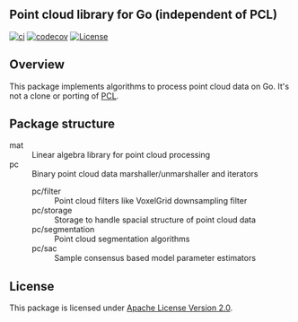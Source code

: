 ## Point cloud library for Go (independent of PCL)

[![ci](https://github.com/seqsense/pcgol/actions/workflows/ci.yml/badge.svg)](https://github.com/seqsense/pcgol/actions/workflows/ci.yml)
[![codecov](https://codecov.io/gh/seqsense/pcgol/branch/master/graph/badge.svg?token=tBu1O2VcOR)](https://codecov.io/gh/seqsense/pcgol)
[![License](https://img.shields.io/badge/License-Apache%202.0-blue.svg)](https://opensource.org/licenses/Apache-2.0)

## Overview

This package implements algorithms to process point cloud data on Go.
It's not a clone or porting of [PCL](https://pointclouds.org/).

## Package structure

<dl>
  <dt>mat</dt><dd>Linear algebra library for point cloud processing</dd>
  <dt>pc</dt><dd>Binary point cloud data marshaller/unmarshaller and iterators
    <dl>
      <dt>pc/filter</dt><dd>Point cloud filters like VoxelGrid downsampling filter</dd>
      <dt>pc/storage</dt><dd>Storage to handle spacial structure of point cloud data</dd>
      <dt>pc/segmentation</dt><dd>Point cloud segmentation algorithms</dd>
      <dt>pc/sac</dt><dd>Sample consensus based model parameter estimators</dd>
    </dl>
  <dd>
</dl>

## License

This package is licensed under [Apache License Version 2.0](./LICENSE).
